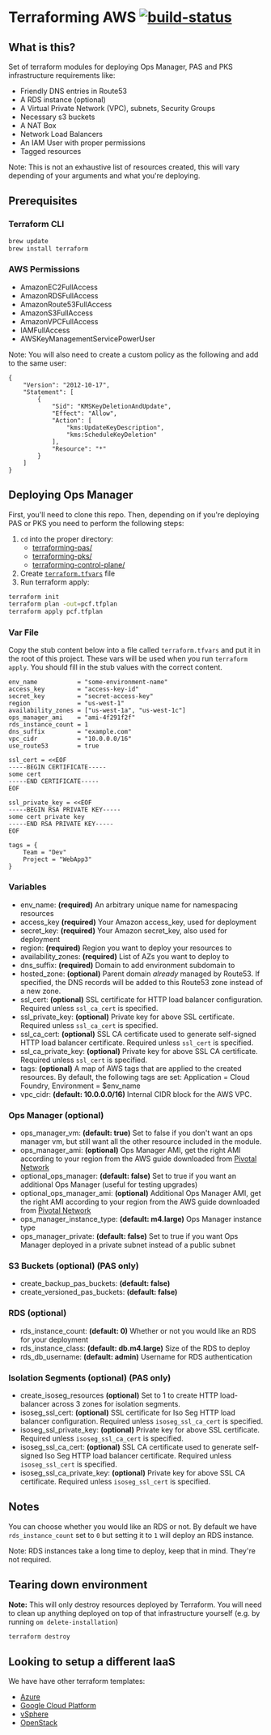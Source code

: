 # Terraforming AWS [![build-status](https://infra.ci.cf-app.com/api/v1/teams/main/pipelines/terraforming-aws/jobs/deploy-pas/badge)](https://infra.ci.cf-app.com/teams/main/pipelines/terraforming-aws)

## What is this?

Set of terraform modules for deploying Ops Manager, PAS and PKS infrastructure requirements like:

- Friendly DNS entries in Route53
- A RDS instance (optional)
- A Virtual Private Network (VPC), subnets, Security Groups
- Necessary s3 buckets
- A NAT Box
- Network Load Balancers
- An IAM User with proper permissions
- Tagged resources

Note: This is not an exhaustive list of resources created, this will vary depending of your arguments and what you're deploying.

## Prerequisites

### Terraform CLI

```bash
brew update
brew install terraform
```

### AWS Permissions
- AmazonEC2FullAccess
- AmazonRDSFullAccess
- AmazonRoute53FullAccess
- AmazonS3FullAccess
- AmazonVPCFullAccess
- IAMFullAccess
- AWSKeyManagementServicePowerUser

Note: You will also need to create a custom policy as the following and add to
      the same user:
```
{
    "Version": "2012-10-17",
    "Statement": [
        {
            "Sid": "KMSKeyDeletionAndUpdate",
            "Effect": "Allow",
            "Action": [
                "kms:UpdateKeyDescription",
                "kms:ScheduleKeyDeletion"
            ],
            "Resource": "*"
        }
    ]
}
```

## Deploying Ops Manager

First, you'll need to clone this repo. Then, depending on if you're deploying PAS or PKS you need to perform the following steps:

1. `cd` into the proper directory:
    - [terraforming-pas/](terraforming-pas/)
    - [terraforming-pks/](terraforming-pks/)
    - [terraforming-control-plane/](terraforming-control-plane/)
1. Create [`terraform.tfvars`](/README.md#var-file) file
1. Run terraform apply:
  ```bash
  terraform init
  terraform plan -out=pcf.tfplan
  terraform apply pcf.tfplan
  ```

### Var File

Copy the stub content below into a file called `terraform.tfvars` and put it in the root of this project.
These vars will be used when you run `terraform apply`.
You should fill in the stub values with the correct content.

```hcl
env_name           = "some-environment-name"
access_key         = "access-key-id"
secret_key         = "secret-access-key"
region             = "us-west-1"
availability_zones = ["us-west-1a", "us-west-1c"]
ops_manager_ami    = "ami-4f291f2f"
rds_instance_count = 1
dns_suffix         = "example.com"
vpc_cidr           = "10.0.0.0/16"
use_route53        = true

ssl_cert = <<EOF
-----BEGIN CERTIFICATE-----
some cert
-----END CERTIFICATE-----
EOF

ssl_private_key = <<EOF
-----BEGIN RSA PRIVATE KEY-----
some cert private key
-----END RSA PRIVATE KEY-----
EOF

tags = {
    Team = "Dev"
    Project = "WebApp3"
}
```

### Variables

- env_name: **(required)** An arbitrary unique name for namespacing resources
- access_key **(required)** Your Amazon access_key, used for deployment
- secret_key: **(required)** Your Amazon secret_key, also used for deployment
- region: **(required)** Region you want to deploy your resources to
- availability_zones: **(required)** List of AZs you want to deploy to
- dns_suffix: **(required)** Domain to add environment subdomain to
- hosted_zone: **(optional)** Parent domain *already* managed by Route53. If specified, the DNS records will be added to this Route53 zone instead of a new zone.
- ssl_cert: **(optional)** SSL certificate for HTTP load balancer configuration. Required unless `ssl_ca_cert` is specified.
- ssl_private_key: **(optional)** Private key for above SSL certificate. Required unless `ssl_ca_cert` is specified.
- ssl_ca_cert: **(optional)** SSL CA certificate used to generate self-signed HTTP load balancer certificate. Required unless `ssl_cert` is specified.
- ssl_ca_private_key: **(optional)** Private key for above SSL CA certificate. Required unless `ssl_cert` is specified.
- tags: **(optional)** A map of AWS tags that are applied to the created resources. By default, the following tags are set: Application = Cloud Foundry, Environment = $env_name
- vpc_cidr: **(default: 10.0.0.0/16)** Internal CIDR block for the AWS VPC.

### Ops Manager (optional)
- ops_manager_vm: **(default: true)** Set to false if you don't want an ops manager vm, but still want all the other resource included in the module.
- ops_manager_ami: **(optional)**  Ops Manager AMI, get the right AMI according to your region from the AWS guide downloaded from [Pivotal Network](https://network.pivotal.io/products/ops-manager)
- optional_ops_manager: **(default: false)** Set to true if you want an additional Ops Manager (useful for testing upgrades)
- optional_ops_manager_ami: **(optional)**  Additional Ops Manager AMI, get the right AMI according to your region from the AWS guide downloaded from [Pivotal Network](https://network.pivotal.io/products/ops-manager)
- ops_manager_instance_type: **(default: m4.large)** Ops Manager instance type
- ops_manager_private: **(default: false)** Set to true if you want Ops Manager deployed in a private subnet instead of a public subnet

### S3 Buckets (optional) (PAS only)
- create_backup_pas_buckets: **(default: false)**  
- create_versioned_pas_buckets: **(default: false)**

### RDS (optional)
- rds_instance_count: **(default: 0)** Whether or not you would like an RDS for your deployment
- rds_instance_class: **(default: db.m4.large)** Size of the RDS to deploy
- rds_db_username: **(default: admin)** Username for RDS authentication

### Isolation Segments (optional)  (PAS only)
- create_isoseg_resources **(optional)** Set to 1 to create HTTP load-balancer across 3 zones for isolation segments.
- isoseg_ssl_cert: **(optional)** SSL certificate for Iso Seg HTTP load balancer configuration. Required unless `isoseg_ssl_ca_cert` is specified.
- isoseg_ssl_private_key: **(optional)** Private key for above SSL certificate. Required unless `isoseg_ssl_ca_cert` is specified.
- isoseg_ssl_ca_cert: **(optional)** SSL CA certificate used to generate self-signed Iso Seg HTTP load balancer certificate. Required unless `isoseg_ssl_cert` is specified.
- isoseg_ssl_ca_private_key: **(optional)** Private key for above SSL CA certificate. Required unless `isoseg_ssl_cert` is specified.

## Notes

You can choose whether you would like an RDS or not. By default we have
`rds_instance_count` set to `0` but setting it to `1` will deploy an RDS instance.

Note: RDS instances take a long time to deploy, keep that in mind. They're not required.

## Tearing down environment

**Note:** This will only destroy resources deployed by Terraform. You will need to clean up anything deployed on top of that infrastructure yourself (e.g. by running `om delete-installation`)

```bash
terraform destroy
```

## Looking to setup a different IaaS

We have have other terraform templates:

- [Azure](https://github.com/pivotal-cf/terraforming-azure)
- [Google Cloud Platform](https://github.com/pivotal-cf/terraforming-gcp)
- [vSphere](https://github.com/pivotal-cf/terraforming-vsphere)
- [OpenStack](https://github.com/pivotal-cf/terraforming-openstack)
